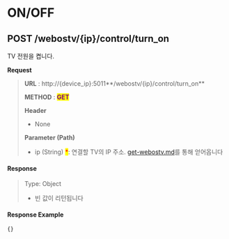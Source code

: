 # ON/OFF

## POST /webostv/{ip}/control/turn\_on

TV 전원을 켭니다.

**Request**

> **URL** : http://{device\_ip}:5011**/webostv/{ip}/control/turn\_on**
>
> **METHOD** : <mark style="color:purple;">**GET**</mark>
>
> **Header**&#x20;
>
> * None
>
> **Parameter (Path)**
>
> * ip (String) <mark style="color:red;">\*</mark>: 연결할 TV의 IP 주소. [get-webostv.md](../get-webostv.md "mention")를 통해 얻어옵니다

#### Response

> Type: Object
>
> * 빈 값이 리턴됩니다

#### Response Example

```
{}
```
